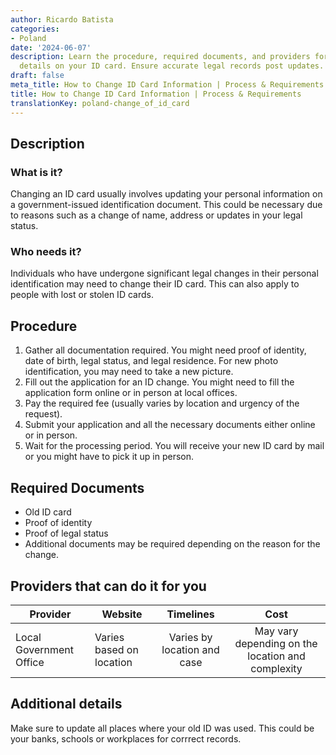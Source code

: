 ```yaml
---
author: Ricardo Batista
categories:
- Poland
date: '2024-06-07'
description: Learn the procedure, required documents, and providers for changing personal
  details on your ID card. Ensure accurate legal records post updates.
draft: false
meta_title: How to Change ID Card Information | Process & Requirements
title: How to Change ID Card Information | Process & Requirements
translationKey: poland-change_of_id_card
---
```



## Description
### What is it?
Changing an ID card usually involves updating your personal information on a government-issued identification document. This could be necessary due to reasons such as a change of name, address or updates in your legal status.

### Who needs it?
Individuals who have undergone significant legal changes in their personal identification may need to change their ID card. This can also apply to people with lost or stolen ID cards.

## Procedure
1. Gather all documentation required. You might need proof of identity, date of birth, legal status, and legal residence. For new photo identification, you may need to take a new picture.
2. Fill out the application for an ID change. You might need to fill the application form online or in person at local offices.
3.  Pay the required fee (usually varies by location and urgency of the request).
4.  Submit your application and all the necessary documents either online or in person.
5.  Wait for the processing period. You will receive your new ID card by mail or you might have to pick it up in person.

## Required Documents
- Old ID card
- Proof of identity
- Proof of legal status
- Additional documents may be required depending on the reason for the change.

## Providers that can do it for you

| Provider        |     Website     |     Timelines    |       Cost      |
| --------------- | --------------- |  :-------------: | :-------------: |
| Local Government Office |  Varies based on location |      Varies by location and case |        May vary depending on the location and complexity   |

## Additional details
Make sure to update all places where your old ID was used. This could be your banks, schools or workplaces for corrrect records.
